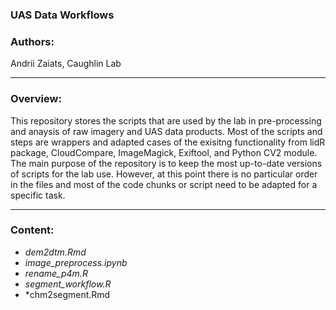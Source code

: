 ### UAS Data Workflows

### Authors:
Andrii Zaiats, Caughlin Lab

---

### Overview:
This repository stores the scripts that are used by the lab in pre-processing and anaysis of raw imagery and UAS data products. Most of the scripts and steps are wrappers and adapted cases of the exisitng functionality from lidR package, CloudCompare, ImageMagick, Exiftool, and Python CV2 module. The main purpose of the repository is to keep the most up-to-date versions of scripts for the lab use. However, at this point there is no particular order in the files and most of the code chunks or script need to be adapted for a specific task.

---

### Content:
- *dem2dtm.Rmd*
- *image_preprocess.ipynb*
- *rename_p4m.R*
- *segment_workflow.R*
- *chm2segment.Rmd
